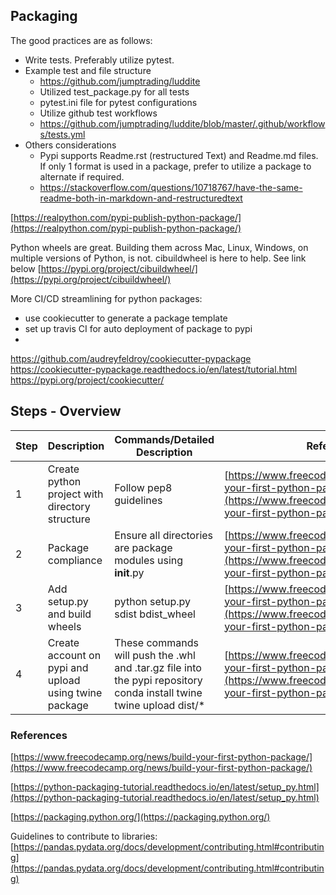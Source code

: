 

## Packaging

The good practices are as follows:
- Write tests. Preferably utilize pytest. 
- Example test and file structure
	- https://github.com/jumptrading/luddite
	- Utilized test_package.py for all tests 
	- pytest.ini file for pytest configurations
	- Utilize github test workflows
	- https://github.com/jumptrading/luddite/blob/master/.github/workflows/tests.yml
- Others considerations
	- Pypi supports Readme.rst (restructured Text)  and  Readme.md files. If only 1 format is used in a package, prefer to utilize a package to alternate if required.
	- https://stackoverflow.com/questions/10718767/have-the-same-readme-both-in-markdown-and-restructuredtext



[https://realpython.com/pypi-publish-python-package/](https://realpython.com/pypi-publish-python-package/)

Python wheels are great. Building them across Mac, Linux, Windows, on multiple versions of Python, is not. cibuildwheel is here to help. See link below
[https://pypi.org/project/cibuildwheel/](https://pypi.org/project/cibuildwheel/)

More CI/CD streamlining for python packages:
- use cookiecutter to generate a package template
- set up travis CI for auto deployment of package to pypi
- 


https://github.com/audreyfeldroy/cookiecutter-pypackage
https://cookiecutter-pypackage.readthedocs.io/en/latest/tutorial.html
https://pypi.org/project/cookiecutter/


## Steps - Overview

| Step |  Description | Commands/Detailed Description | Reference |
|---|---|---|---|
| 1 | Create python project with directory structure | Follow pep8 guidelines | [https://www.freecodecamp.org/news/build-your-first-python-package/](https://www.freecodecamp.org/news/build-your-first-python-package/) |
| 2 | Package compliance | Ensure all directories are package modules using __init__.py  | [https://www.freecodecamp.org/news/build-your-first-python-package/](https://www.freecodecamp.org/news/build-your-first-python-package/) |
| 3 | Add setup.py and build wheels | python setup.py sdist bdist_wheel  | [https://www.freecodecamp.org/news/build-your-first-python-package/](https://www.freecodecamp.org/news/build-your-first-python-package/)|
| 4 | Create account on pypi and upload using twine package | These commands will push the .whl and .tar.gz file into the pypi repository <br> conda install twine <br> twine upload dist/*  | [https://www.freecodecamp.org/news/build-your-first-python-package/](https://www.freecodecamp.org/news/build-your-first-python-package/)|


### References

[https://www.freecodecamp.org/news/build-your-first-python-package/](https://www.freecodecamp.org/news/build-your-first-python-package/)

[https://python-packaging-tutorial.readthedocs.io/en/latest/setup_py.html](https://python-packaging-tutorial.readthedocs.io/en/latest/setup_py.html)

[https://packaging.python.org/](https://packaging.python.org/)

Guidelines to contribute to libraries:
[https://pandas.pydata.org/docs/development/contributing.html#contributing](https://pandas.pydata.org/docs/development/contributing.html#contributing)
